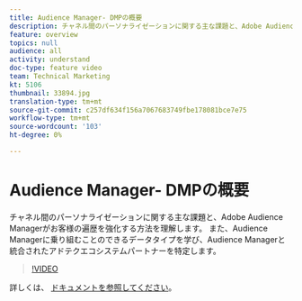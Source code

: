 ```yaml
---
title: Audience Manager- DMPの概要
description: チャネル間のパーソナライゼーションに関する主な課題と、Adobe Audience Managerがお客様の遍歴を強化する方法を理解します。 また、Audience Managerに乗り組むことのできるデータタイプを学び、Audience Managerと統合されたアドテクエコシステムパートナーを特定します。
feature: overview
topics: null
audience: all
activity: understand
doc-type: feature video
team: Technical Marketing
kt: 5106
thumbnail: 33894.jpg
translation-type: tm+mt
source-git-commit: c257df634f156a7067683749fbe178081bce7e75
workflow-type: tm+mt
source-wordcount: '103'
ht-degree: 0%

---
```



# Audience Manager- DMPの概要

チャネル間のパーソナライゼーションに関する主な課題と、Adobe Audience Managerがお客様の遍歴を強化する方法を理解します。 また、Audience Managerに乗り組むことのできるデータタイプを学び、Audience Managerと統合されたアドテクエコシステムパートナーを特定します。

>[!VIDEO](https://video.tv.adobe.com/v/33894/?quality=12)

詳しくは、 [ドキュメントを参照してください](https://docs.adobe.com/content/help/en/audience-manager/user-guide/overview/aam-overview.html)。
